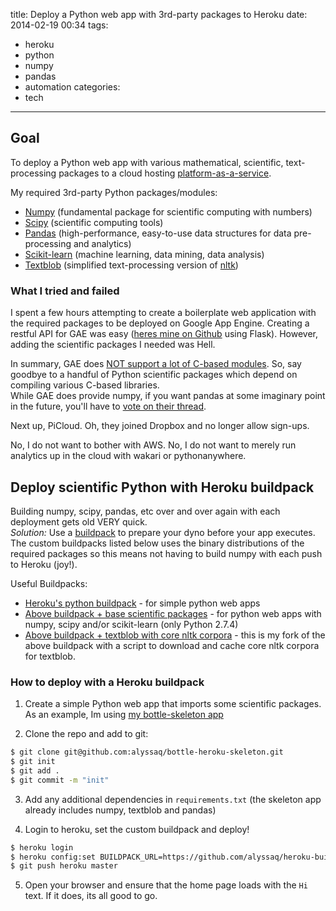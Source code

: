 title: Deploy a Python web app with 3rd-party packages to Heroku
date: 2014-02-19 00:34 
tags: 
- heroku
- python
- numpy
- pandas
- automation
categories: 
- tech
---

## Goal
To deploy a Python web app with various mathematical, scientific, text-processing packages to a cloud hosting [platform-as-a-service](http://en.wikipedia.org/wiki/Platform_as_a_service).

My required 3rd-party Python packages/modules:

 * [Numpy](http://numpy.org) (fundamental package for scientific computing with numbers)
 * [Scipy](http://scipy.org) (scientific computing tools)
 * [Pandas](http://pandas.pydata.org) (high-performance, easy-to-use data structures for data pre-processing and analytics)
 * [Scikit-learn](http://scikit-learn.org) (machine learning, data mining, data analysis) 
 * [Textblob](textblob.readthedocs.org) (simplified text-processing version of [nltk](http://nltk.org))

### What I tried and failed
I spent a few hours attempting to create a boilerplate web application with the required packages to be deployed on Google App Engine. Creating a restful API for GAE was easy ([heres mine on Github](https://github.com/alyssaq/flask-restful-api-appengine) using Flask). However, adding the scientific packages I needed was Hell. 

In summary, GAE does [NOT support a lot of C-based modules](https://developers.google.com/appengine/kb/general#libraries). So, say goodbye to a handful of Python scientific packages which depend on compiling various C-based libraries.   
While GAE does provide numpy, if you want pandas at some imaginary point in the future, you'll have to [vote on their thread](https://code.google.com/p/googleappengine/issues/detail?id=8620). 

Next up, PiCloud. Oh, they joined Dropbox and no longer allow sign-ups. 

No, I do not want to bother with AWS. No, I do not want to merely run analytics up in the cloud with wakari or pythonanywhere.

## Deploy scientific Python with Heroku buildpack
Building numpy, scipy, pandas, etc over and over again with each deployment gets old VERY quick.     
_Solution:_ Use a [buildpack](https://devcenter.heroku.com/articles/buildpacks) to prepare your dyno before your app executes. The custom buildpacks listed below uses the binary distributions of the required packages so this means not having to build numpy with each push to Heroku (joy!). 

Useful Buildpacks:

* [Heroku's python buildpack](https://github.com/heroku/heroku-buildpack-python) - for simple python web apps
* [Above buildpack + base scientific packages](https://github.com/dbrgn/heroku-buildpack-python-sklearn) - for python web apps with numpy, scipy and/or scikit-learn (only Python 2.7.4)
* [Above buildpack + textblob with core nltk corpora](https://github.com/alyssaq/heroku-buildpack-python-sklearn) - this is my fork of the above buildpack with a script to download and cache core nltk corpora for textblob. 

### How to deploy with a Heroku buildpack
1) Create a simple Python web app that imports some scientific packages. As an example, Im using [my bottle-skeleton app](https://github.com/alyssaq/bottle-heroku-skeleton)

2) Clone the repo and add to git:

```bash
$ git clone git@github.com:alyssaq/bottle-heroku-skeleton.git
$ git init
$ git add .
$ git commit -m "init"
```

3) Add any additional dependencies in `requirements.txt` (the skeleton app already includes numpy, textblob and pandas)

4) Login to heroku, set the custom buildpack and deploy!

```bash
$ heroku login
$ heroku config:set BUILDPACK_URL=https://github.com/alyssaq/heroku-buildpack-python-sklearn
$ git push heroku master
```

5) Open your browser and ensure that the home page loads with the `Hi` text. If it does, its all good to go.

